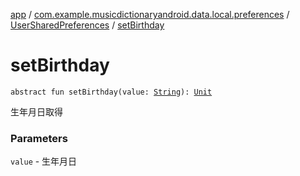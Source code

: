 [app](../../index.md) / [com.example.musicdictionaryandroid.data.local.preferences](../index.md) / [UserSharedPreferences](index.md) / [setBirthday](./set-birthday.md)

# setBirthday

`abstract fun setBirthday(value: `[`String`](https://kotlinlang.org/api/latest/jvm/stdlib/kotlin/-string/index.html)`): `[`Unit`](https://kotlinlang.org/api/latest/jvm/stdlib/kotlin/-unit/index.html)

生年月日取得

### Parameters

`value` - 生年月日